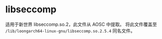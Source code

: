 # libseccomp

适用于新世界 libseccomp.so.2，此文件从 AOSC 中提取。
将此文件覆盖至 `/lib/loongarch64-linux-gnu/libseccomp.so.2.5.4` 同名文件。